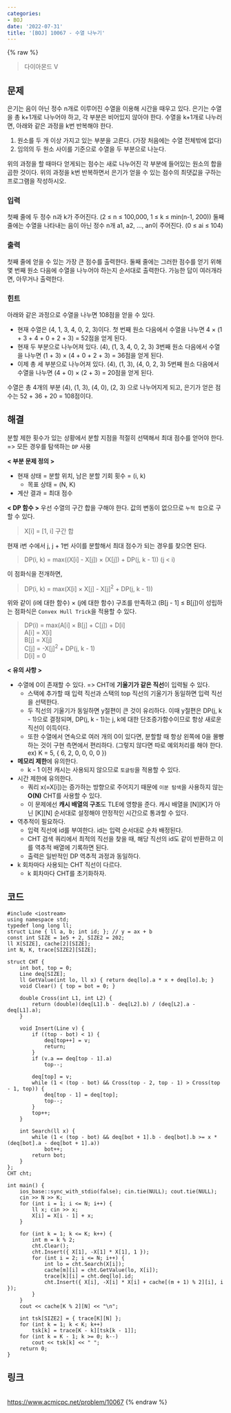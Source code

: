 ```yaml
---
categories:
- BOJ
date: '2022-07-31'
title: '[BOJ] 10067 - 수열 나누기'
---
```


{% raw %}
> 다이아몬드 V<br>

## 문제
은기는 음이 아닌 정수 n개로 이루어진 수열을 이용해 시간을 때우고 있다. 은기는 수열을 총 k+1개로 나누어야 하고, 각 부분은 비어있지 않아야 한다. 수열을 k+1개로 나누러면, 아래와 같은 과정을 k번 반복해야 한다.

1.  원소를 두 개 이상 가지고 있는 부분을 고른다. (가장 처음에는 수열 전체밖에 없다)
2.  임의의 두 원소 사이를 기준으로 수열을 두 부분으로 나눈다.

위의 과정을 할 때마다 얻게되는 점수는 새로 나누어진 각 부분에 들어있는 원소의 합을 곱한 것이다. 위의 과정을 k번 반복하면서 은기가 얻을 수 있는 점수의 최댓값을 구하는 프로그램을 작성하시오.

### 입력
첫째 줄에 두 정수 n과 k가 주어진다. (2 ≤ n ≤ 100,000, 1 ≤ k ≤ min(n-1, 200)) 둘째 줄에는 수열을 나타내는 음이 아닌 정수 n개 a1, a2, ..., an이 주어진다. (0 ≤ ai  ≤ 104)

### 출력
첫째 줄에 얻을 수 있는 가장 큰 점수를 출력한다. 둘째 줄에는 그러한 점수를 얻기 위해 몇 번째 원소 다음에 수열을 나누어야 하는지 순서대로 출력한다. 가능한 답이 여러개라면, 아무거나 출력한다.

### 힌트
아래와 같은 과정으로 수열을 나누면 108점을 얻을 수 있다.

-   현재 수열은 (4, 1, 3, 4, 0, 2, 3)이다. 첫 번째 원소 다음에서 수열을 나누면 4 × (1 + 3 + 4 + 0 + 2 + 3) = 52점을 얻게 된다.
-   현재 두 부분으로 나누어져 있다. (4), (1, 3, 4, 0, 2, 3) 3번째 원소 다음에서 수열을 나누면 (1 + 3) × (4 + 0 + 2 + 3) = 36점을 얻게 된다.
-   이제 총 세 부분으로 나누어져 있다. (4), (1, 3), (4, 0, 2, 3) 5번째 원소 다음에서 수열을 나누면 (4 + 0) × (2 + 3) = 20점을 얻게 된다.

수열은 총 4개의 부분 (4), (1, 3), (4, 0), (2, 3) 으로 나누어지게 되고, 은기가 얻은 점수는 52 + 36 + 20 = 108점이다.

## 해결
분할 제한 횟수가 있는 상황에서 분할 지점을 적절히 선택해서 최대 점수를 얻어야 한다. => 모든 경우를 탐색하는 `DP` 사용

**< 부분 문제 정의 >**
- 현재 상태 = 분할 위치, 남은 분할 기회 횟수 = (i, k)
	- 목표 상태 = (N, K)
- 계산 결과 = 최대 점수

**< DP 함수 >**
우선 수열의 구간 합을 구해야 한다. 값의 변동이 없으므로 `누적 합`으로 구할 수 있다.
> X[i] = [1, i] 구간 합<br>

현재 i번 수에서 j, j + 1번 사이를 분할해서 최대 점수가 되는 경우를 찾으면 된다.
> DP(i, k) = max((X[i] - X[j]) × (X[j]) + DP(j, k - 1)) (j < i) <br>

이 점화식을 전개하면,
> DP(i, k) = max(X[i] × X[j] - X[j]<sup>2</sup> + DP(j, k - 1))<br>

위와 같이 (i에 대한 함수) × (j에 대한 함수) 구조를 만족하고 (B[j - 1] ≤ B[j])이 성립하는 점화식은 `Convex Hull Trick`을 적용할 수 있다.
> DP(i) = max(A[i] × B[j] + C[j]) + D[i]<br>
> A[i] = X[i]<br>
> B[j] = X[j]<br>
> C[j] = -X[j]<sup>2</sup> + DP(j, k - 1)<br>
> D[i] = 0<br>

**< 유의 사항 >**
- 수열에 0이 존재할 수 있다. => CHT에 **기울기가 같은 직선**이 입력될 수 있다.
	- 스택에 추가할 때 입력 직선과 스택의 top 직선의 기울기가 동일하면 입력 직선을 선택한다.
	- 두 직선의 기울기가 동일하면 y절편이 큰 것이 유리하다. 이때 y절편은 DP(j, k - 1)으로 결정되며, DP(j, k - 1)는 j, k에 대한 단조증가함수이므로 항상 새로운 직선이 이득이다.
	- 또한 수열에서 연속으로 여러 개의 0이 있다면, 분할할 때 항상 왼쪽에 0을 몰빵하는 것이 구현 측면에서 편리하다. (그렇지 않다면 따로 예외처리를 해야 한다. ex) K = 5, { 6, 2, 0, 0, 0, 0 })
- **메모리 제한**에 유의한다.
	- k - 1 이전 캐시는 사용되지 않으므로 `토글링`을 적용할 수 있다.
- 시간 제한에 유의한다.
	- 쿼리 x(=X[i])는 증가하는 방향으로 주어지기 때문에 `이분 탐색`을 사용하지 않는 **O(N)** CHT를 사용할 수 있다.
	- 이 문제에선 **캐시 배열의 구조**도 TLE에 영향을 준다. 캐시 배열을 [N][K]가 아닌 [K][N] 순서대로 설정해야 안정적인 시간으로 통과할 수 있다.
- 역추적이 필요하다.
	- 입력 직선에 id를 부여한다. id는 입력 순서대로 순차 배정된다.
	- CHT 검색 쿼리에서 최적의 직선을 찾을 때, 해당 직선의 id도 같이 반환하고 이를 역추적 배열에 기록하면 된다.
	- 출력은 일반적인 DP 역추적 과정과 동일하다.
- k 회차마다 사용되는 CHT 직선이 다르다.
	-  k 회차마다 CHT를 초기화하자.

## 코드
```
#include <iostream>
using namespace std;
typedef long long ll;
struct Line { ll a, b; int id; }; // y = ax + b
const int SIZE = 1e5 + 2, SIZE2 = 202;
ll X[SIZE], cache[2][SIZE];
int N, K, trace[SIZE2][SIZE];

struct CHT {
	int bot, top = 0;
	Line deq[SIZE];
	ll GetValue(int lo, ll x) { return deq[lo].a * x + deq[lo].b; }
	void Clear() { top = bot = 0; }

	double Cross(int L1, int L2) {
		return (double)(deq[L1].b - deq[L2].b) / (deq[L2].a - deq[L1].a);
	}

	void Insert(Line v) {
		if ((top - bot) < 1) {
			deq[top++] = v;
			return;
		}
		if (v.a == deq[top - 1].a)
			top--;

		deq[top] = v;
		while (1 < (top - bot) && Cross(top - 2, top - 1) > Cross(top - 1, top)) {
			deq[top - 1] = deq[top];
			top--;
		}
		top++;
	}

	int Search(ll x) {
		while (1 < (top - bot) && deq[bot + 1].b - deq[bot].b >= x * (deq[bot].a - deq[bot + 1].a))
			bot++;
		return bot;
	}
};
CHT cht;

int main() {
	ios_base::sync_with_stdio(false); cin.tie(NULL); cout.tie(NULL);
	cin >> N >> K;
	for (int i = 1; i <= N; i++) {
		ll x; cin >> x;
		X[i] = X[i - 1] + x;
	}

	for (int k = 1; k <= K; k++) {
		int m = k % 2;
		cht.Clear();
		cht.Insert({ X[1], -X[1] * X[1], 1 });
		for (int i = 2; i <= N; i++) {
			int lo = cht.Search(X[i]);
			cache[m][i] = cht.GetValue(lo, X[i]);
			trace[k][i] = cht.deq[lo].id;
			cht.Insert({ X[i], -X[i] * X[i] + cache[(m + 1) % 2][i], i });
		}
	}
	cout << cache[K % 2][N] << "\n";

	int tsk[SIZE2] = { trace[K][N] };
	for (int k = 1; k < K; k++)
		tsk[k] = trace[K - k][tsk[k - 1]];
	for (int k = K - 1; k >= 0; k--)
		cout << tsk[k] << " ";
	return 0;
}
```

## 링크
<br>https://www.acmicpc.net/problem/10067
{% endraw %}